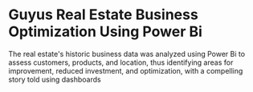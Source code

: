 # Guyus Real Estate Business Optimization Using Power Bi
The real estate's historic business data was analyzed using Power Bi to assess customers, products, and location, thus identifying areas for improvement, reduced investment, and optimization, with a compelling story told using dashboards
